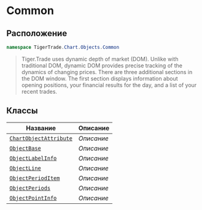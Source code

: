 
# Common
## Расположение
```csharp    
namespace TigerTrade.Chart.Objects.Common
```
> Tiger.Trade uses dynamic depth of market (DOM). Unlike with traditional DOM, dynamic DOM provides precise tracking of the dynamics of changing prices. There are three additional sections in the DOM window. The first section displays information about opening positions, your financial results for the day, and a list of your recent trades.


## Классы
| Название | Описание |
| --- | --- |
| [`ChartObjectAttribute`](./Common/ChartObjectAttribute.cs.md) | *Описание* |
| [`ObjectBase`](./Common/ObjectBase.cs.md) | *Описание* |
| [`ObjectLabelInfo`](./Common/ObjectLabelInfo.cs.md) | *Описание* |
| [`ObjectLine`](./Common/ObjectLine.cs.md) | *Описание* |
| [`ObjectPeriodItem`](./Common/ObjectPeriodItem.cs.md) | *Описание* |
| [`ObjectPeriods`](./Common/ObjectPeriods.cs.md) | *Описание* |
| [`ObjectPointInfo`](./Common/ObjectPointInfo.cs.md) | *Описание* |
